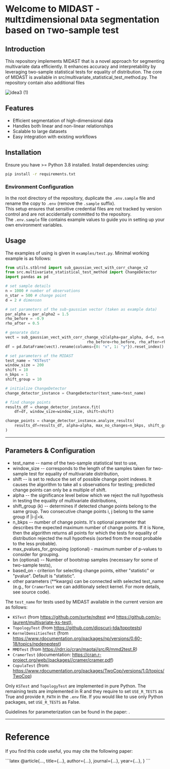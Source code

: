 # Welcome to MIDAST - `M`ult`I`dimensional `DA`ta `S`egmentation based on `T`wo-sample test 

## Introduction
This repository implements MIDAST that is a novel approach for segmenting multivariate data efficiently. It enhances accuracy and interpretability by leveraging two-sample statistical tests for equality of distribution. The core of MIDAST is available in src/multivariate_statistical_test_method.py. The repository contain also additional files 

![idea3 (1)](https://github.com/user-attachments/assets/12f190f4-4030-43ec-8c0c-b2cebbb14720)


## Features
- Efficient segmentation of high-dimensional data
- Handles both linear and non-linear relationships
- Scalable to large datasets
- Easy integration with existing workflows

## Installation
Ensure you have >= Python 3.8 installed. Install dependencies using:

```bash
pip install -r requirements.txt
```

### Environment Configuration

In the root directory of the repository, duplicate the `.env.sample` file and rename the copy to `.env` (remove the `.sample` suffix).  
This setup ensures that sensitive credential files are not tracked by version control and are not accidentally committed to the repository.  
The `.env.sample` file contains example values to guide you in setting up your own environment variables.


## Usage
The examples of using is given in `examples/test.py`. Minimal working example is as follows:

```python
from utils.stblrnd import sub_gaussian_vect_with_corr_change_v2
from src.multivariate_statistical_test_method import ChangeDetector
import pandas as pd

# set sample details
n = 1000 # number of observations
n_star = 500 # change point
d = 2 # dimenson

# set parameters of the sub-gaussian vector (taken as example data)
par_alpha = par_alpha2 = 1.5
rho_before = -0.9
rho_after = 0.5

# genarate data
vect = sub_gaussian_vect_with_corr_change_v2(alpha=par_alpha, d=d, n=n, n_star=n_star, 
                                    rho_before=rho_before, rho_after=rho_after, alpha2=par_alpha2)
df = pd.DataFrame(vect).rename(columns={0: "x", 1: "y"}).reset_index()

# set parameters of the MIDAST
test_name = "KSTest"
window_size = 200
shift = 10
n_bkps = 1
shift_group = 10

# initialize ChangeDetector
change_detector_instance = ChangeDetector(test_name=test_name)

# find change points
results_df = change_detector_instance.fit(
    df=df, window_size=window_size, shift=shift)

change_points = change_detector_instance.analyze_results(
    results_df=results_df, alpha=alpha, max_no_changes=n_bkps, shift_group=shift_group,
)

```



---

## Parameters & Configuration
- test_name -- name of the two-sample statistical test to use,
- window_size -- corresponds to the length of the samples taken for two-sample test for equality of multivariate distribution,
- shift -- is set to reduce the set of possible change point indexes. It causes the algorithm to take all s observations for testing; predicted change points can only be a multiple of shift.
- alpha -- the significance level below which we reject the null hypothesis in testing the equality of multivariate distributions,
- shift_group (k) -- determines if detected change points belong to the same group. Two consecutive change points i, j belong to the same group if |i-j|<k. 
- n_bkps -- number of change points. It's optional parameter that describes the expected maximum number of change points. If it is None, then the algorithm returns all points for which the tests for equality of distribution rejected the null hypothesis (sorted from the most probable to the less probable).
- max_pvalues_for_grouping (optional) - maximum number of p-values to consider for grouping.
- bn (optional) -- Number of bootstrap samples (necessary for some of two-sample tests),
- based_on - criterion for selecting change points, either "statistic" or "pvalue". Default is "statistic".
- other parameters (**kwargs) can be connected with selected test_name (e.g., for `CramerTest` we can additionaly select kernel. For more details, see source code).

The `test_name` for tests used by MIDAST available in the current version are as follows:
- `KSTest` (from https://github.com/syrte/ndtest and https://github.com/o-laurent/multivariate-ks-test),
- `TopologyTest` (from https://github.com/dioscuri-tda/topotests)
- `KernelDensitiesTest` (from https://www.rdocumentation.org/packages/np/versions/0.60-18/topics/npdeneqtest)
- `MMDTest` (from https://rdrr.io/cran/maotai/src/R/mmd2test.R)
- `CramerTest` (documentation: https://cran.r-project.org/web//packages//cramer/cramer.pdf)
- `CopulaTest` (from: https://www.rdocumentation.org/packages/TwoCop/versions/1.0/topics/TwoCop)

Only `KSTest` and `TopologyTest` are implemented in pure Python. The remaining tests are implemented in R and they require to set `USE_R_TESTS` as True and provide `R_PATH` in the `.env` file. If you would like to use only Python packages, set `USE_R_TESTS` as False.


Guidelines for parameterization can be found in the paper: <TBU>.

---

# Reference

If you find this code useful, you may cite the following paper:

<TBU>
```latex
@article{...,
  title={...},
  author={...},
  journal={...},
  year={...},
}
```



